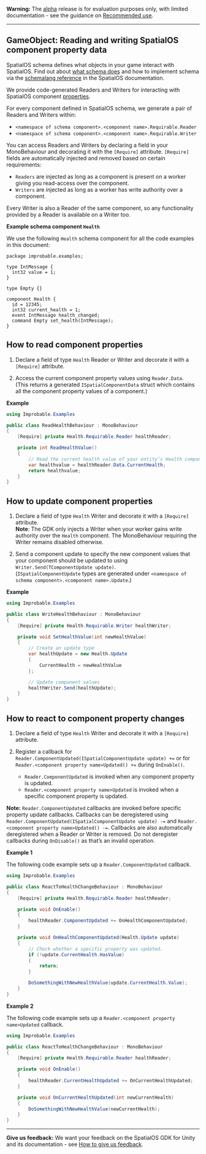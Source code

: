 **Warning:** The [alpha](https://docs.improbable.io/reference/latest/shared/release-policy#maturity-stages) release is for evaluation purposes only, with limited documentation - see the guidance on [Recommended use](../../../README.md#recommended-use).

-----

## GameObject: Reading and writing SpatialOS component property data

SpatialOS schema defines what objects in your game interact with SpatialOS. Find out about [what schema does](https://docs.improbable.io/reference/latest/shared/glossary#schema) and how to implement schema via the [schemalang reference](https://docs.improbable.io/reference/latest/shared/schema/reference) in the SpatialOS documentation.

We provide code-generated Readers and Writers for interacting with SpatialOS component [properties](https://docs.improbable.io/reference/latest/shared/glossary#property). 

For every component defined in SpatialOS schema, we generate a pair of Readers and Writers within:

* `<namespace of schema component>.<component name>.Requirable.Reader`
* `<namespace of schema component>.<component name>.Requirable.Writer` 

You can access Readers and Writers by declaring a field in your MonoBehaviour and decorating it with the `[Require]` attribute. `[Require]` fields are automatically injected and removed based on certain requirements:

* `Readers` are injected as long as a component is present on a worker giving you read-access over the component.
* `Writers` are injected as long as a worker has write authority over a component.

Every Writer is also a Reader of the same component, so any functionality provided by a Reader is available on a Writer too.

**Example schema component `Health`**

We use the following `Health` schema component for all the code examples in this document:

```
package improbable.examples;

type IntMessage {
  int32 value = 1;
}

type Empty {}

component Health {
  id = 12345;
  int32 current_health = 1;
  event IntMessage health_changed;
  command Empty set_health(IntMessage);
}
```

## How to read component properties

1. Declare a field of type `Health` Reader or Writer and decorate it with a `[Require]` attribute. 

2. Access the current component property values using `Reader.Data`. 
</br>(This returns a generated `ISpatialComponentData` struct which contains all the component property values of a component.)

**Example**
```csharp
using Improbable.Examples

public class ReadHealthBehaviour : MonoBehaviour
{
    [Require] private Health.Requirable.Reader healthReader;

    private int ReadHealthValue()
    {
        // Read the current health value of your entity’s Health component.
        var healthvalue = healthReader.Data.CurrentHealth;
        return healthvalue;
    }
}
```

## How to update component properties

1. Declare a field of type `Health` Writer and decorate it with a `[Require]` attribute.
</br>**Note**: The GDK only injects a Writer when your worker gains write authority over the `Health` component. The MonoBehaviour requiring the Writer remains disabled otherwise.

2. Send a component update to specify the new component values that your component should be updated to using `Writer.Send(TComponentUpdate update)`.
</br>(`ISpatialComponentUpdate` types are generated under `<namespace of schema component>.<component name>.Update`.) 

**Example**
```csharp
using Improbable.Examples

public class WriteHealthBehaviour : MonoBehaviour
{
    [Require] private Health.Requirable.Writer healthWriter;

    private void SetHealthValue(int newHealthValue)
    {
        // Create an update type
        var healthUpdate = new Health.Update
        {
            CurrentHealth = newHealthValue
        };

        // Update component values
        healthWriter.Send(healthUpdate);
    }
}
```

## How to react to component property changes

1. Declare a field of type `Health` Writer and decorate it with a `[Require]` attribute. 

2. Register a callback for `Reader.ComponentUpdated(ISpatialComponentUpdate update) +=` or for `Reader.<component property name>Updated() +=` during `OnEnable()`.
    *  `Reader.ComponentUpdated` is invoked when any component property is updated.
    *  `Reader.<component property name>Updated` is invoked when a specific component property is updated.

**Note:** 
`Reader.ComponentUpdated` callbacks are invoked before specific property update callbacks. Callbacks can be deregistered using `Reader.ComponentUpdated(ISpatialComponentUpdate update) -=` and `Reader.<component property name>Updated() -=`. Callbacks are also automatically deregistered when a Reader or Writer is removed. Do not deregister callbacks during `OnDisable()` as that’s an invalid operation.

**Example 1**

The following code example sets up a `Reader.ComponentUpdated` callback.

```csharp
using Improbable.Examples

public class ReactToHealthChangeBehaviour : MonoBehaviour
{
    [Require] private Health.Requirable.Reader healthReader;

    private void OnEnable()
    {
        healthReader.ComponentUpdated += OnHealthComponentUpdated;
    }

    private void OnHealthComponentUpdated(Health.Update update)
    {
        // Check whether a specific property was updated.
        if (!update.CurrentHealth.HasValue)
        {
            return;
        }

        DoSomethingWithNewHealthValue(update.CurrentHealth.Value);
    }
}
```

**Example 2**

The following code example sets up a `Reader.<component property name>Updated` callback.

```csharp
using Improbable.Examples

public class ReactToHealthChangeBehaviour : MonoBehaviour
{
    [Require] private Health.Requirable.Reader healthReader;

    private void OnEnable()
    {
        healthReader.CurrentHealthUpdated += OnCurrentHealthUpdated;
    }

    private void OnCurrentHealthUpdated(int newCurrentHealth)
    {
        DoSomethingWithNewHealthValue(newCurrentHealth);
    }
}
```

----

**Give us feedback:** We want your feedback on the SpatialOS GDK for Unity and its documentation  - see [How to give us feedback](../../../README.md#give-us-feedback).